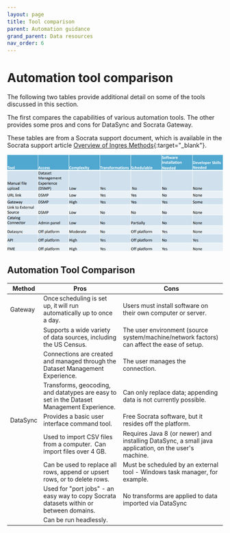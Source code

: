 ```yaml
---
layout: page
title: Tool comparison
parent: Automation guidance
grand_parent: Data resources
nav_order: 6
---
```


# Automation tool comparison
The following two tables provide additional detail on some of the tools discussed in this section. 

The first compares the capabilities of various automation tools. The other provides some pros and cons for DataSync and Socrata Gateway. 

These tables are from a Socrata support document, which is available in the Socrata support article [Overview of Ingres Methods](https://support.socrata.com/hc/en-us/articles/360052930494-Overview-of-Ingress-Methods){:target="_blank"}.

![](../assets/automation_5.png)

## Automation Tool Comparison 
| Method   | Pros                                                                                          | Cons                                                                                                    |
|----------|-----------------------------------------------------------------------------------------------|---------------------------------------------------------------------------------------------------------|
| Gateway  | Once scheduling is set up, it will run automatically up to once a   day.                      | Users must install software on their own computer or server.                                            |
|          | Supports a wide variety of data sources, including the US Census.                             | The user environment (source system/machine/network factors) can affect   the ease of setup.            |
|          | Connections are created and managed through the Dataset Management   Experience.              | The user manages the connection.                                                                        |
|          | Transforms, geocoding, and datatypes are easy to set in the Dataset   Management Experience.  | Can only replace data; appending data is not currently possible.                                        |
| DataSync | Provides a basic user interface command tool.                                                 | Free Socrata software, but it resides off the platform.                                                 |
|          | Used to import CSV files from a computer.  Can import files over 4   GB.                      | Requires Java 8 (or newer) and installing DataSync, a small java   application, on the user's machine.  |
|          | Can be used to replace all rows, append or upsert rows, or to   delete rows.                  | Must be scheduled by an external tool - Windows task manager, for   example.                            |
|          | Used for "port jobs" - an easy way to copy Socrata datasets   within or between domains.      | No transforms are applied to data imported via DataSync                                                 |
|          | Can be run headlessly.                                                                        |                                                                                                         |